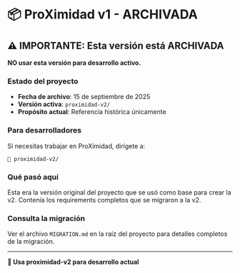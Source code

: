 # 📦 ProXimidad v1 - ARCHIVADA

## ⚠️ IMPORTANTE: Esta versión está ARCHIVADA

**NO usar esta versión para desarrollo activo.**

### Estado del proyecto
- **Fecha de archivo**: 15 de septiembre de 2025
- **Versión activa**: `proximidad-v2/`
- **Propósito actual**: Referencia histórica únicamente

### Para desarrolladores
Si necesitas trabajar en ProXimidad, dirígete a:
```
📁 proximidad-v2/
```

### Qué pasó aquí
Esta era la versión original del proyecto que se usó como base para crear la v2. Contenía los requirements completos que se migraron a la v2.

### Consulta la migración
Ver el archivo `MIGRATION.md` en la raíz del proyecto para detalles completos de la migración.

---
**🚀 Usa proximidad-v2 para desarrollo actual**